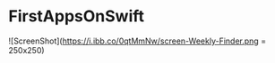 # FirstAppsOnSwift


<!-- ![image](http://url.to/image.png = 250x250) -->
![ScreenShot](https://i.ibb.co/0qtMmNw/screen-Weekly-Finder.png = 250x250)
